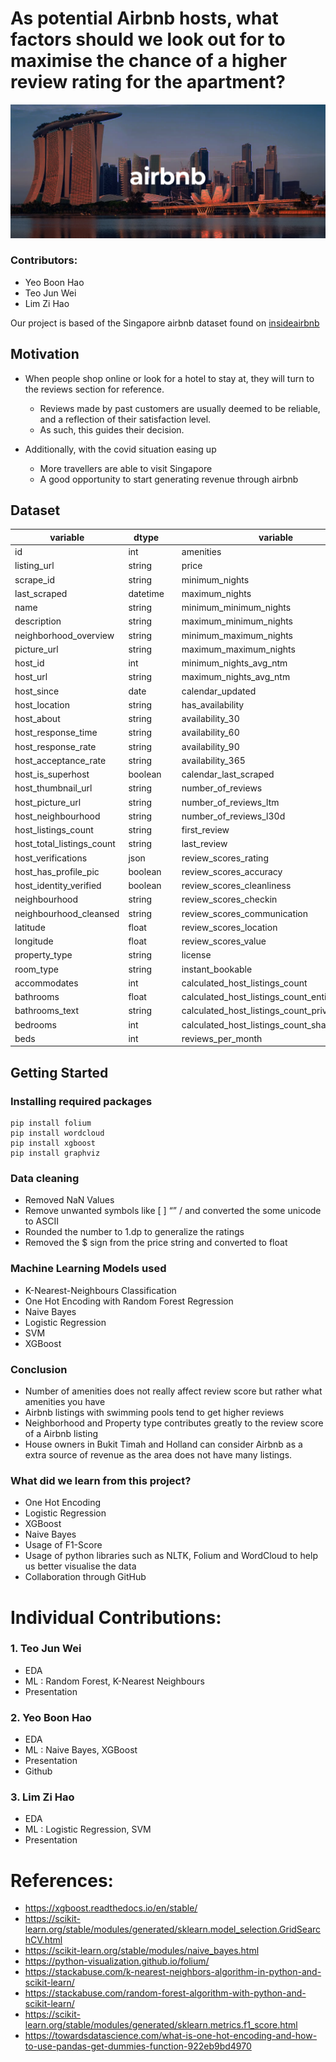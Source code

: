 # As potential Airbnb hosts, what factors should we look out for to maximise the chance of a higher review rating for the apartment?
![Singapore](singapore.png)

### Contributors:
* Yeo Boon Hao
* Teo Jun Wei
* Lim Zi Hao
</n>


Our project is based of the Singapore airbnb dataset found on [insideairbnb](http://insideairbnb.com/get-the-data)

## Motivation 
- When people shop online or look for a hotel to stay at, they will turn to the reviews section for reference.
  - Reviews made by past customers are usually deemed to be reliable, and a reflection of their satisfaction level.
  - As such, this guides their decision.
  
- Additionally, with the covid situation easing up
  - More travellers are able to visit Singapore
  - A good opportunity to start generating revenue through airbnb
 
 ## Dataset
 
|variable|dtype||variable|dtype|
|---|---|---|---|---|
|id|int||amenities|json|
|listing_url|string||price|string|
|scrape_id|string||minimum_nights|int|
|last_scraped|datetime||maximum_nights|int|
|name|string||minimum_minimum_nights|int|
|description|string||maximum_minimum_nights|int|
|neighborhood_overview|string||minimum_maximum_nights|int|
|picture_url|string||maximum_maximum_nights|int|
|host_id|int||minimum_nights_avg_ntm|int|
|host_url|string||maximum_nights_avg_ntm|int|
|host_since|date||calendar_updated|date|
|host_location|string||has_availability|boolean|
|host_about|string||availability_30|int|
|host_response_time|string||availability_60|int|
|host_response_rate|string||availability_90|int|
|host_acceptance_rate|string||availability_365|int|
|host_is_superhost|boolean||calendar_last_scraped|date|
|host_thumbnail_url|string||number_of_reviews|int|
|host_picture_url|string||number_of_reviews_ltm|int|
|host_neighbourhood|string||number_of_reviews_l30d|int|
|host_listings_count|string||first_review|date|
|host_total_listings_count|string||last_review|date|
|host_verifications|json||review_scores_rating|float|
|host_has_profile_pic|boolean||review_scores_accuracy|float|
|host_identity_verified|boolean||review_scores_cleanliness|float|
|neighbourhood|string||review_scores_checkin|float|
|neighbourhood_cleansed|string||review_scores_communication|float|
|latitude|float||review_scores_location|float|
|longitude|float||review_scores_value|float|
|property_type|string||license|string|
|room_type|string||instant_bookable|boolean|
|accommodates|int||calculated_host_listings_count|int|
|bathrooms|float||calculated_host_listings_count_entire_homes|int|
|bathrooms_text|string||calculated_host_listings_count_private_rooms|int|
|bedrooms|int||calculated_host_listings_count_shared_rooms|int|
|beds|int||reviews_per_month|float|

 ## Getting Started
 
 ### Installing required packages

```
pip install folium
pip install wordcloud
pip install xgboost
pip install graphviz
```

### Data cleaning

- Removed NaN Values
- Remove unwanted symbols like [ ] “” /  and converted the some unicode to ASCII
- Rounded the number to 1.dp to generalize the ratings 
- Removed the $ sign from the price string and converted to float

### Machine Learning Models used

- K-Nearest-Neighbours Classification
- One Hot Encoding with Random Forest Regression
- Naive Bayes 
- Logistic Regression
- SVM
- XGBoost

### Conclusion
- Number of amenities does not really affect review score but rather what amenities you have
- Airbnb listings with swimming pools tend to get higher reviews
- Neighborhood and Property type contributes greatly to the review score of a Airbnb listing
- House owners in Bukit Timah and Holland can consider Airbnb as a extra source of revenue as the area does not have many listings.


### What did we learn from this project?
- One Hot Encoding
- Logistic Regression
- XGBoost
- Naive Bayes 
- Usage of F1-Score
- Usage of python libraries such as NLTK, Folium and WordCloud to help us better visualise the data
- Collaboration through GitHub

# Individual Contributions: 

### 1. Teo Jun Wei
  - EDA
  - ML : Random Forest, K-Nearest Neighbours
  - Presentation  

### 2. Yeo Boon Hao
  - EDA
  - ML : Naive Bayes, XGBoost
  - Presentation 
  - Github
  
### 3. Lim Zi Hao
  - EDA
  - ML : Logistic Regression, SVM
  - Presentation 

# References:
- https://xgboost.readthedocs.io/en/stable/
- https://scikit-learn.org/stable/modules/generated/sklearn.model_selection.GridSearchCV.html
- https://scikit-learn.org/stable/modules/naive_bayes.html
- https://python-visualization.github.io/folium/
- https://stackabuse.com/k-nearest-neighbors-algorithm-in-python-and-scikit-learn/
- https://stackabuse.com/random-forest-algorithm-with-python-and-scikit-learn/
- https://scikit-learn.org/stable/modules/generated/sklearn.metrics.f1_score.html
- https://towardsdatascience.com/what-is-one-hot-encoding-and-how-to-use-pandas-get-dummies-function-922eb9bd4970


